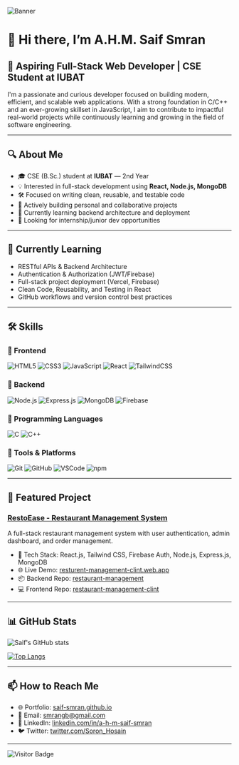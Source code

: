 ![Banner](https://i.ibb.co/hFHxdRYb/Leonardo-Phoenix-10-A-modern-and-clean-Git-Hub-profile-banner-f-1.jpg)


# 👋 Hi there, I’m A.H.M. Saif Smran


## 💼 Aspiring Full-Stack Web Developer | CSE Student at IUBAT

I'm a passionate and curious developer focused on building modern, efficient, and scalable web applications. With a strong foundation in C/C++ and an ever-growing skillset in JavaScript, I aim to contribute to impactful real-world projects while continuously learning and growing in the field of software engineering.

---

## 🔍 About Me

- 🎓 CSE (B.Sc.) student at **IUBAT** — 2nd Year
- 💡 Interested in full-stack development using **React, Node.js, MongoDB**
- 🛠️ Focused on writing clean, reusable, and testable code
- 🚀 Actively building personal and collaborative projects
- 🌱 Currently learning backend architecture and deployment
- 👀 Looking for internship/junior dev opportunities

---

## 🧠 Currently Learning

- RESTful APIs & Backend Architecture
- Authentication & Authorization (JWT/Firebase)
- Full-stack project deployment (Vercel, Firebase)
- Clean Code, Reusability, and Testing in React
- GitHub workflows and version control best practices

---

## 🛠️ Skills

### 🔹 Frontend

![HTML5](https://img.shields.io/badge/HTML5-E34F26?style=flat&logo=html5&logoColor=white)   ![CSS3](https://img.shields.io/badge/CSS3-1572B6?style=flat&logo=css3&logoColor=white)   ![JavaScript](https://img.shields.io/badge/JavaScript-F7DF1E?style=flat&logo=javascript&logoColor=black)   ![React](https://img.shields.io/badge/React-61DAFB?style=flat&logo=react&logoColor=black)   ![TailwindCSS](https://img.shields.io/badge/Tailwind_CSS-38B2AC?style=flat&logo=tailwind-css&logoColor=white)

### 🔹 Backend

![Node.js](https://img.shields.io/badge/Node.js-339933?style=flat&logo=nodedotjs&logoColor=white)   ![Express.js](https://img.shields.io/badge/Express.js-000000?style=flat&logo=express&logoColor=white)   ![MongoDB](https://img.shields.io/badge/MongoDB-4DB33D?style=flat&logo=mongodb&logoColor=white)   ![Firebase](https://img.shields.io/badge/Firebase-FFCA28?style=flat&logo=firebase&logoColor=black)

### 🔹 Programming Languages

![C](https://img.shields.io/badge/C-00599C?style=flat&logo=c&logoColor=white)   ![C++](https://img.shields.io/badge/C++-00599C?style=flat&logo=c%2B%2B&logoColor=white)

### 🔹 Tools & Platforms

![Git](https://img.shields.io/badge/Git-F05032?style=flat&logo=git&logoColor=white)   ![GitHub](https://img.shields.io/badge/GitHub-181717?style=flat&logo=github&logoColor=white)   ![VSCode](https://img.shields.io/badge/VSCode-007ACC?style=flat&logo=visualstudiocode&logoColor=white)   ![npm](https://img.shields.io/badge/npm-CB3837?style=flat&logo=npm&logoColor=white)

---

## 🚀 Featured Project

### [RestoEase - Restaurant Management System](https://resturent-management-clint.web.app)

A full-stack restaurant management system with user authentication, admin dashboard, and order management.

- 🔧 Tech Stack: React.js, Tailwind CSS, Firebase Auth, Node.js, Express.js, MongoDB
- 🌐 Live Demo: [resturent-management-clint.web.app](https://resturent-management-clint.web.app)
- 📦 Backend Repo: [restaurant-management](https://github.com/yourusername/restaurant-management)
- 💻 Frontend Repo: [restaurant-management-clint](https://github.com/yourusername/restaurant-management-clint)

---

## 📊 GitHub Stats

![Saif's GitHub stats](https://github-readme-stats.vercel.app/api?username=saif-smran&show_icons=true&theme=radical)

[![Top Langs](https://github-readme-stats.vercel.app/api/top-langs/?username=saif-smran&layout=compact&theme=radical)](https://github.com/saif-smran)

---

## 📫 How to Reach Me

- 🌐 Portfolio: [saif-smran.github.io](https://saif-smran.github.io/)
- 📧 Email: [smrangb@gmail.com](mailto:smrangb@gmail.com)
- 💼 LinkedIn: [linkedin.com/in/a-h-m-saif-smran](https://www.linkedin.com/in/a-h-m-saif-smran)
- 🐦 Twitter: [twitter.com/Soron_Hosain](https://x.com/Soron_Hosain)

---

![Visitor Badge](https://visitor-badge.laobi.icu/badge?page_id=saif-smran)

